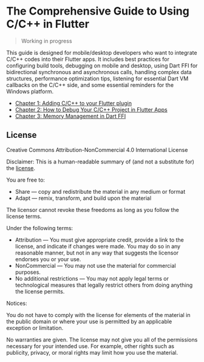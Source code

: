 # The Comprehensive Guide to Using C/C++ in Flutter

> Working in progress

This guide is designed for mobile/desktop developers who want to integrate C/C++ codes into their Flutter apps. It includes best practices for configuring build tools, debugging on mobile and desktop, using Dart FFI for bidirectional synchronous and asynchronous calls, handling complex data structures, performance optimization tips, listening for essential Dart VM callbacks on the C/C++ side, and some essential reminders for the Windows platform.

+ [Chapter 1: Adding C/C++ to your Flutter plugin](./Chapter-1/)
+ [Chapter 2: How to Debug Your C/C++ Project in Flutter Apps](./Chapter-2/)
+ [Chapter 3: Memory Management in Dart FFI](./Chapter-3/)


## License

Creative Commons Attribution-NonCommercial 4.0 International License

Disclaimer: This is a human-readable summary of (and not a substitute for) the [license](http://creativecommons.org/licenses/by-nc/4.0/legalcode).

You are free to:

- Share — copy and redistribute the material in any medium or format
- Adapt — remix, transform, and build upon the material

The licensor cannot revoke these freedoms as long as you follow the license terms.

Under the following terms:

- Attribution — You must give appropriate credit, provide a link to the license, and indicate if changes were made. You may do so in any reasonable manner, but not in any way that suggests the licensor endorses you or your use.
- NonCommercial — You may not use the material for commercial purposes.
- No additional restrictions — You may not apply legal terms or technological measures that legally restrict others from doing anything the license permits.

Notices:

You do not have to comply with the license for elements of the material in the public domain or where your use is permitted by an applicable exception or limitation.

No warranties are given. The license may not give you all of the permissions necessary for your intended use. For example, other rights such as publicity, privacy, or moral rights may limit how you use the material.
